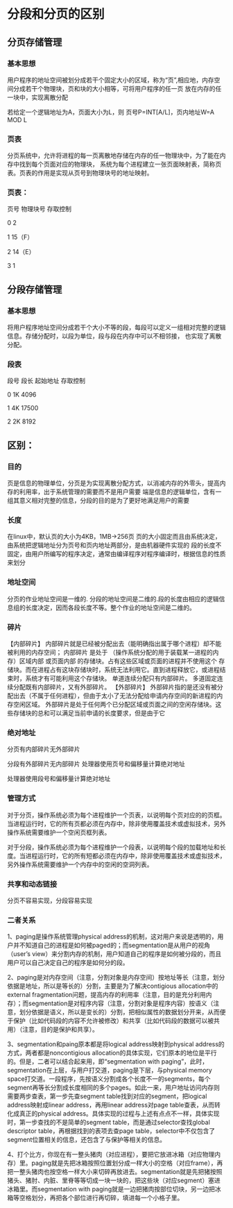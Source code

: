 # 分段和分页的区别

## 分页存储管理

### 基本思想

用户程序的地址空间被划分成若干个固定大小的区域，称为“页”,相应地，内存空间分成若干个物理块，页和块的大小相等，可将用户程序的任一页
放在内存的任一块中，实现离散分配

若给定一个逻辑地址为A，页面大小为L，则
页号P=INT[A/L]，页内地址W=A  MOD  L

### 页表
分页系统中，允许将进程的每一页离散地存储在内存的任一物理块中，为了能在内存中找到每个页面对应的物理块，
系统为每个进程建立一张页面映射表，简称页表。页表的作用是实现从页号到物理块号的地址映射。

### 页表：

页号 物理块号 存取控制   

  0        2    

  1       15（F）    

  2       14（E）    

  3       1  

## 分段存储管理

### 基本思想
将用户程序地址空间分成若干个大小不等的段，每段可以定义一组相对完整的逻辑信息。存储分配时，以段为单位，段与段在内存中可以不相邻接，
也实现了离散分配。
###  段表
段号 段长 起始地址 存取控制   

0     1K     4096    

1     4K     17500    

2     2K     8192  

## 区别：

### 目的

页是信息的物理单位，分页是为实现离散分配方式，以消减内存的外零头，提高内存的利用率，出于系统管理的需要而不是用户需要
端是信息的逻辑单位，含有一组其意义相对完整的信息，分段的目的是为了更好地满足用户的需要

### 长度
在linux中，默认页的大小为4KB，1MB->256页
页的大小固定而且由系统决定，由系统把逻辑地址分为页号和页内地址两部分，是由机器硬件实现的
段的长度不固定，由用户所编写的程序决定，通常由编译程序对程序编译时，根据信息的性质来划分

### 地址空间

分页的作业地址空间是一维的.
分段的地址空间是二维的.段的长度由相应的逻辑信息组的长度决定，因而各段长度不等。整个作业的地址空间是二维的。

### 碎片

【内部碎片】
内部碎片就是已经被分配出去（能明确指出属于哪个进程）却不能被利用的内存空间；
内部碎片 是处于 （操作系统分配的用于装载某一进程的内存）区域内部 或页面内部 的存储块。占有这些区域或页面的进程并不使用这个 存储块。而在进程占有这块存储块时，系统无法利用它。直到进程释放它，或进程结束时，系统才有可能利用这个存储块。
单道连续分配只有内部碎片。 多道固定连续分配既有内部碎片，又有外部碎片。
【外部碎片】
外部碎片指的是还没有被分配出去（不属于任何进程），但由于太小了无法分配给申请内存空间的新进程的内存空闲区域。
外部碎片是处于任何两个已分配区域或页面之间的空闲存储块。这些存储块的总和可以满足当前申请的长度要求，但是由于它

### 绝对地址

分页有内部碎片无外部碎片

分段有外部碎片无内部碎片
处理器使用页号和偏移量计算绝对地址

处理器使用段号和偏移量计算绝对地址
### 管理方式

对于分页，操作系统必须为每个进程维护一个页表，以说明每个页对应的的页框。当进程运行时，它的所有页都必须在内存中，除非使用覆盖技术或虚拟技术，另外操作系统需要维护一个空闲页框列表。

对于分段，操作系统必须为每个进程维护一个段表，以说明每个段的加载地址和长度。当进程运行时，它的所有短都必须在内存中，除非使用覆盖技术或虚拟技术，另外操作系统需要维护一个内存中的空闲的空洞列表。

### 共享和动态链接
分页不容易实现，分段容易实现

### 二者关系

1、paging是操作系统管理physical address的机制，这对用户来说是透明的，用户并不知道自己的进程是如何被paged的；而segmentation是从用户的视角（user’s view）来分割内存的机制，用户知道自己的程序是如何被分段的，而且用户可以自己决定自己的程序是如何分的段。

2、paging是对内存空间（注意，分割对象是内存空间）按地址等长（注意，划分依据是地址，所以是等长的）分割，主要是为了解决contigious allocation中的external fragmentation问题，提高内存的利用率（注意，目的是充分利用内存）；而segmentation是对程序内容（注意，分割对象是程序内容）按语义（注意，划分依据是语义，所以是变长的）分割，把相似属性的数据划分开来，从而便于保护（比如代码段的内容不允许被修改）和共享（比如代码段的数据可以被共用）（注意，目的是保护和共享）。

3、segmentation和paing原本都是将logical address映射到physical address的方式，两者都是noncontigious allocation的具体实现，它们原本的地位是平行的。但是，二者可以结合起来用，即“segmentation with paging”，此时，segmentation在上层，与用户打交道，paging是下层，与physical memory space打交道。一段程序，先按语义分割成各个长度不一的segments，每个segment再等长分割成长度相同的多个pages。如此一来，用户地址访问内存则需要两步查表，第一步先查segment table找到对应的segment，把logical address映射成linear address，再用linear address对page table查表，从而转化成真正的physical address。具体实现的过程与上述有点点不一样，具体实现时，第一步查找的不是简单的segment table，而是通过selector查找global descriptor table，再根据找到的表项去查page table，selector中不仅包含了segment位置相关的信息，还包含了与保护等相关的信息。

4、打个比方，你现在有一整头猪肉（对应进程），要把它放进冰箱（对应物理内存）里。paging就是先把冰箱按照位置划分成一样大小的空格（对应frame），再把一整头猪肉也按空格一样大小来切碎再放进去。segmentation就是先把猪按照猪头、猪肘、内脏、里脊等等切成一块一块的，把这些块（对应segment）塞进冰箱里。而segmentation with paging就是一边把猪肉按部位切块，另一边把冰箱等空格划分，再把各个部位进行再切碎，填进每一个小格子里。
